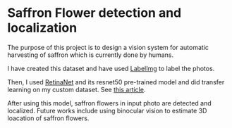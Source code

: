 # Saffron Flower detection and localization

The purpose of this project is to design a vision system for automatic harvesting of saffron which is currently done by humans.

I have created this dataset and have used [LabelImg](https://github.com/tzutalin/labelImg) to label the photos.

Then, I used [RetinaNet](https://github.com/fizyr/keras-retinanet) and its resnet50 pre-trained model and did transfer learning on my custom dataset. See [this article](https://www.freecodecamp.org/news/object-detection-in-colab-with-fizyr-retinanet-efed36ac4af3/).

After using this model, saffron flowers in input photo are detected and localized. Future works include using binocular vision to estimate 3D loacation of saffron flowers.
